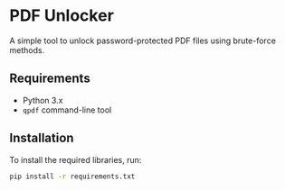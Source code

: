 # PDF Unlocker

A simple tool to unlock password-protected PDF files using brute-force methods.

## Requirements

- Python 3.x
- `qpdf` command-line tool

## Installation

To install the required libraries, run:

```bash
pip install -r requirements.txt
